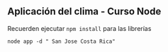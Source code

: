 ## Aplicación del clima - Curso Node

Recuerden ejecutar ```npm install``` para las librerías

```
node app -d " San Jose Costa Rica"
```